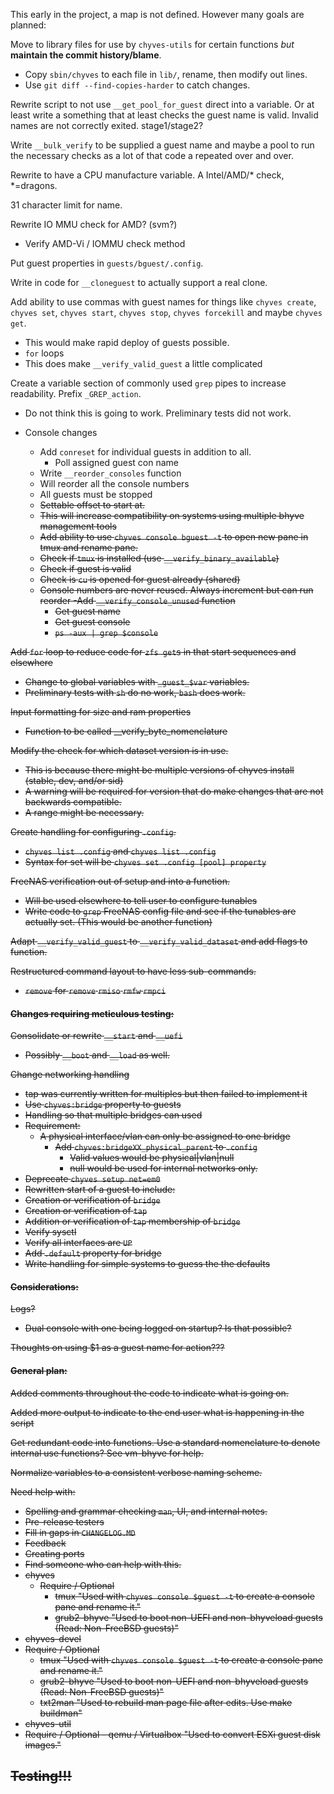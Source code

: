 This early in the project, a map is not defined. However many goals are planned:

Move to library files for use by `chyves-utils` for certain functions _but_ **maintain the commit history/blame**.
- Copy `sbin/chyves` to each file in `lib/`, rename, then modify out lines.
- Use `git diff --find-copies-harder` to catch changes.

Rewrite script to not use `__get_pool_for_guest` direct into a variable. Or at least write a something that at least checks the guest name is valid. Invalid names are not correctly exited. stage1/stage2?

Write `__bulk_verify` to be supplied a guest name and maybe a pool to run the necessary checks as a lot of that code a repeated over and over.

Rewrite to have a CPU manufacture variable. A Intel/AMD/* check, *=dragons.

31 character limit for name.

Rewrite IO MMU check for AMD? (svm?)
- Verify AMD-Vi / IOMMU check method

Put guest properties in `guests/bguest/.config`.

Write in code for `__cloneguest` to actually support a real clone.

Add ability to use commas with guest names for things like `chyves create`, `chyves set`, `chyves start`, `chyves stop`, `chyves forcekill` and maybe `chyves get`.
- This would make rapid deploy of guests possible.
- `for` loops
- This does make `__verify_valid_guest` a little complicated

Create a variable section of commonly used `grep` pipes to increase readability. Prefix `_GREP_action`.
- Do not think this is going to work. Preliminary tests did not work.

- Console changes
  - Add `conreset` for individual guests in addition to all.
     - Poll assigned guest con name
  - Write `__reorder_consoles` function
   - Will reorder all the console numbers
   - All guests must be stopped
   - <strike>Settable offset to start at.<strike>
   - This will increase compatibility on systems using multiple bhyve management tools
  - Add ability to use `chyves console bguest -t` to open new pane in tmux and rename pane.
   - Check if `tmux` is installed (use `__verify_binary_available`)
   - Check if guest is valid
   - Check is `cu` is opened for guest already (shared)
  - Console numbers are never reused. Always increment but can run reorder
  -Add `__verify_console_unused` function
    - Get guest name
    - Get guest console
    - `ps -aux | grep $console`

Add `for` loop to reduce code for `zfs get`s in that start sequences and elsewhere
- Change to global variables with `_guest_$var` variables.
- Preliminary tests with `sh` do no work, `bash` does work.

Input formatting for size and ram properties
- Function to be called __verify_byte_nomenclature

Modify the check for which dataset version is in use.
- This is because there might be multiple versions of chyves install (stable, dev, and/or sid)
- A warning will be required for version that do make changes that are not backwards compatible.
- A range might be necessary.

Create handling for configuring `.config`.
- <strike>`chyves list .config` and `chyves list .config`</strike>
- Syntax for set will be `chyves set .config [pool] property`

<strike>FreeNAS verification out of setup and into a function.</strike>
- Will be used elsewhere to tell user to configure tunables
- Write code to `grep` FreeNAS config file and see if the tunables are actually set. (This would be another function)

Adapt `__verify_valid_guest` to `__verify_valid_dataset` and add flags to function.

Restructured command layout to have less sub-commands.
- `remove` for `remove` `rmiso` `rmfw` `rmpci`

#### Changes requiring meticulous testing:

Consolidate or rewrite `__start` and `__uefi`
- Possibly `__boot` and `__load` as well.

Change networking handling
- tap was currently written for multiples but then failed to implement it
- Use `chyves:bridge` property to guests
 - Handling so that multiple bridges can used
 - Requirement:
   - A physical interface/vlan can only be assigned to one bridge
     - Add `chyves:bridgeXX_physical_parent` to `.config`
       - Valid values would be physical|vlan|null
        - null would be used for internal networks only.
- Deprecate `chyves setup net=em0`
- Rewritten start of a guest to include:
 - Creation or verification of `bridge`
 - Creation or verification of `tap`
 - Addition or verification of `tap` membership of `bridge`
 - Verify sysctl
 - Verify all interfaces are `UP`
- <strike>Add `.default` property for bridge<strike>
- Write handling for simple systems to guess the the defaults

#### Considerations:

Logs?
- Dual console with one being logged on startup? Is that possible?

Thoughts on using $1 as a guest name for action???

#### General plan:
Added comments throughout the code to indicate what is going on.

Added more output to indicate to the end user what is happening in the script

Get redundant code into functions. Use a standard nomenclature to denote internal use functions? See vm-bhyve for help.

Normalize variables to a consistent verbose naming scheme.

Need help with:
- Spelling and grammar checking `man`, UI, and internal notes.
- Pre-release testers
- Fill in gaps in `CHANGELOG.MD`
- Feedback
- Creating ports
 - Find someone who can help with this.
 - chyves
   - Require / Optional
     - tmux "Used with `chyves console $guest -t` to create a console pane and rename it."
      - grub2-bhyve "Used to boot non-UEFI and non-bhyveload guests (Read: Non-FreeBSD guests)"
 -  chyves-devel
   - Require / Optional
     - tmux "Used with `chyves console $guest -t` to create a console pane and rename it."
      - grub2-bhyve "Used to boot non-UEFI and non-bhyveload guests (Read: Non-FreeBSD guests)"
      - txt2man "Used to rebuild man page file after edits. Use make buildman"
 -  chyves-util
   -  Require / Optional
     - qemu / Virtualbox "Used to convert ESXi guest disk images."

## Testing!!!
